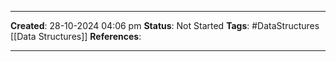 _____
**Created**: 28-10-2024 04:06 pm
**Status**: Not Started
**Tags**: #DataStructures [[Data Structures]]
**References**: 
______